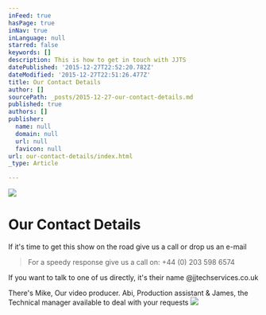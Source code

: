 ```yaml
---
inFeed: true
hasPage: true
inNav: true
inLanguage: null
starred: false
keywords: []
description: This is how to get in touch with JJTS
datePublished: '2015-12-27T22:52:20.782Z'
dateModified: '2015-12-27T22:51:26.477Z'
title: Our Contact Details
author: []
sourcePath: _posts/2015-12-27-our-contact-details.md
published: true
authors: []
publisher:
  name: null
  domain: null
  url: null
  favicon: null
url: our-contact-details/index.html
_type: Article

---
```

![](https://s3-us-west-2.amazonaws.com/the-grid-img/p/9833d86470a21d695a5bc5a7abb0297c081e8344.png)

# Our Contact Details

If it's time to get this show on the road give us a call or drop us an e-mail

> For a speedy response give us a call on: +44 (0) 203 598 6574

If you want to talk to one of us directly, it's their name @jjtechservices.co.uk

There's Mike, Our video producer. Abi, Production assistant & James, the Technical manager available to deal with your requests
![](https://the-grid-user-content.s3-us-west-2.amazonaws.com/9095732a-f3c6-4234-8d9d-c0e2f70ecac4.png)